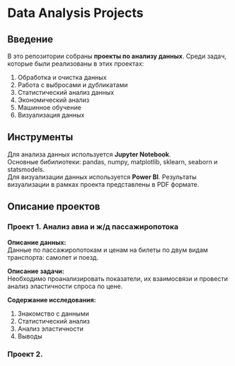 # Data Analysis Projects

## Введение

В это репозитории собраны **проекты по анализу данных**. Среди задач, которые были реализованы в этих проектах:
1. Обработка и очистка данных
2. Работа с выбросами и дубликатами
3. Статистический анализ данных
4. Экономический анализ
5. Машинное обучение
6. Визуализация данных

## Инструменты

Для анализа данных используется **Jupyter Notebook**.  
Основные бибилиотеки: pandas, numpy, matplotlib, sklearn, seaborn и statsmodels.  
Для визуализации данных используется **Power BI**.
Результаты визуализации в рамках проекта представлены в PDF формате.

## Описание проектов

### Проект 1. Анализ авиа и ж/д пассажиропотока

**Описание данных:**  
Данные по пассажиропотокам и ценам на билеты по двум видам транспорта: самолет и поезд.

**Описание задачи:**  
Необходимо проанализировать показатели, их взаимосвязи и провести анализ эластичности спроса по цене.

**Содержание исследования:**  
1. Знакомство с данными
2. Статистический анализ
3. Анализ эластичности
4. Выводы

### Проект 2. 
